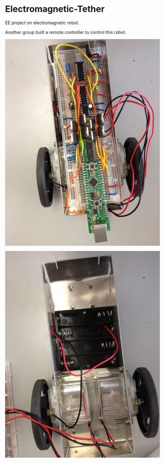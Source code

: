 # Electromagnetic-Tether

EE project on electromagnetic robot.

Another group built a remote controller to control this robot.

![alt tag](https://github.com/akigumo/Electromagnetic-Tether/blob/master/IMG_4677.JPG)

![alt tag](https://github.com/akigumo/Electromagnetic-Tether/blob/master/IMG_4676.JPG)
